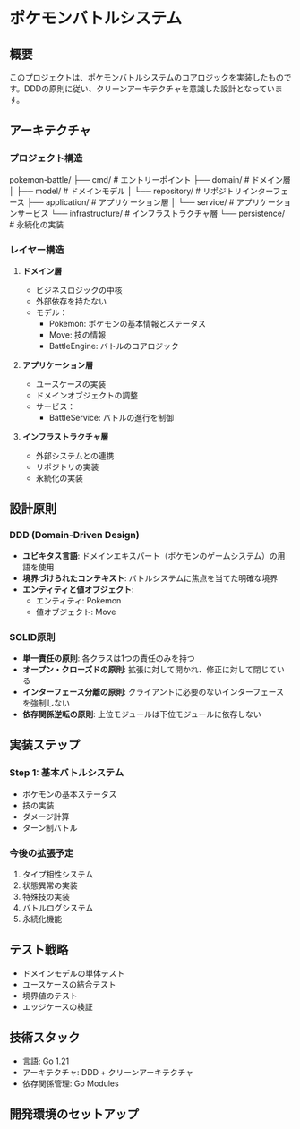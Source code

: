 # ポケモンバトルシステム

## 概要
このプロジェクトは、ポケモンバトルシステムのコアロジックを実装したものです。DDDの原則に従い、クリーンアーキテクチャを意識した設計となっています。

## アーキテクチャ

### プロジェクト構造 
pokemon-battle/
├── cmd/ # エントリーポイント
├── domain/ # ドメイン層
│ ├── model/ # ドメインモデル
│ └── repository/ # リポジトリインターフェース
├── application/ # アプリケーション層
│ └── service/ # アプリケーションサービス
└── infrastructure/ # インフラストラクチャ層
└── persistence/ # 永続化の実装

### レイヤー構造

1. **ドメイン層**
   - ビジネスロジックの中核
   - 外部依存を持たない
   - モデル：
     - Pokemon: ポケモンの基本情報とステータス
     - Move: 技の情報
     - BattleEngine: バトルのコアロジック

2. **アプリケーション層**
   - ユースケースの実装
   - ドメインオブジェクトの調整
   - サービス：
     - BattleService: バトルの進行を制御

3. **インフラストラクチャ層**
   - 外部システムとの連携
   - リポジトリの実装
   - 永続化の実装

## 設計原則

### DDD (Domain-Driven Design)
- **ユビキタス言語**: ドメインエキスパート（ポケモンのゲームシステム）の用語を使用
- **境界づけられたコンテキスト**: バトルシステムに焦点を当てた明確な境界
- **エンティティと値オブジェクト**: 
  - エンティティ: Pokemon
  - 値オブジェクト: Move

### SOLID原則
- **単一責任の原則**: 各クラスは1つの責任のみを持つ
- **オープン・クローズドの原則**: 拡張に対して開かれ、修正に対して閉じている
- **インターフェース分離の原則**: クライアントに必要のないインターフェースを強制しない
- **依存関係逆転の原則**: 上位モジュールは下位モジュールに依存しない

## 実装ステップ

### Step 1: 基本バトルシステム
- ポケモンの基本ステータス
- 技の実装
- ダメージ計算
- ターン制バトル

### 今後の拡張予定
1. タイプ相性システム
2. 状態異常の実装
3. 特殊技の実装
4. バトルログシステム
5. 永続化機能

## テスト戦略
- ドメインモデルの単体テスト
- ユースケースの結合テスト
- 境界値のテスト
- エッジケースの検証

## 技術スタック
- 言語: Go 1.21
- アーキテクチャ: DDD + クリーンアーキテクチャ
- 依存関係管理: Go Modules

## 開発環境のセットアップ